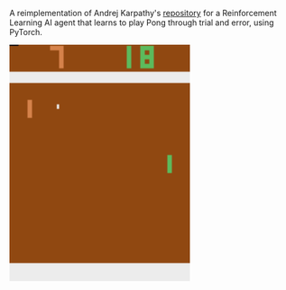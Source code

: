 A reimplementation of Andrej Karpathy's [repository](https://karpathy.github.io/2016/05/31/rl/) for a Reinforcement Learning AI agent that learns to play Pong through trial and error, using PyTorch.


![My Image](screenshot.png)
